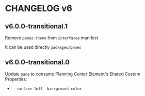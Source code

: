 # CHANGELOG v6

## v6.0.0-transitional.1

Remove `panes.theme` from `interfaces` manifest

It can be used directly `packages/panes`

## v6.0.0-transitional.0

Update `pane` to consume Planning Center Element's Shared Custom Properties:

- `--surface-1of1--background-color`
